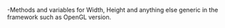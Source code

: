 -Methods and variables for Width, Height and anything else generic in the framework such as OpenGL version.
